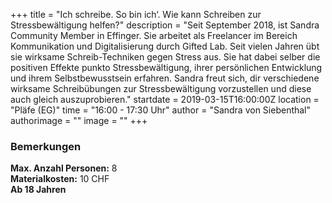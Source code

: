+++
title = "Ich schreibe. So bin ich‘. Wie kann Schreiben zur Stressbewältigung helfen?"
description = "Seit September 2018, ist Sandra Community Member in Effinger. Sie arbeitet als Freelancer im Bereich Kommunikation und Digitalisierung durch Gifted Lab. Seit vielen Jahren übt sie wirksame Schreib-Techniken gegen Stress aus. Sie hat dabei selber die positiven Effekte punkto Stressbewältigung, ihrer persönlichen Entwicklung und ihrem Selbstbewusstsein erfahren. Sandra freut sich, dir verschiedene wirksame Schreibübungen zur Stressbewältigung vorzustellen und diese auch gleich auszuprobieren."
startdate = 2019-03-15T16:00:00Z
location = "Pläfe (EG)"
time = "16:00 - 17:30 Uhr"
author = "Sandra von Siebenthal"
authorimage = ""
image = ""
+++

### Bemerkungen
**Max. Anzahl Personen:** 8    
**Materialkosten:** 10 CHF    
**Ab 18 Jahren**

